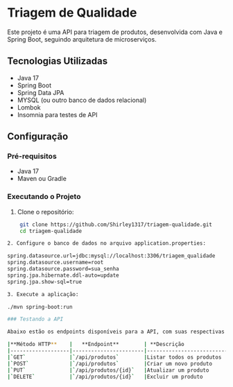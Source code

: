 # Triagem de Qualidade

Este projeto é uma API para triagem de produtos, desenvolvida com Java e Spring Boot, seguindo arquitetura de microserviços.

## Tecnologias Utilizadas
- Java 17
- Spring Boot
- Spring Data JPA
- MYSQL (ou outro banco de dados relacional)
- Lombok
- Insomnia para testes de API

## Configuração

### Pré-requisitos
- Java 17
- Maven ou Gradle

### Executando o Projeto

1. Clone o repositório:
``` bash
    git clone https://github.com/Shirley1317/triagem-qualidade.git
    cd triagem-qualidade

2. Configure o banco de dados no arquivo application.properties:

spring.datasource.url=jdbc:mysql://localhost:3306/triagem_qualidade
spring.datasource.username=root
spring.datasource.password=sua_senha
spring.jpa.hibernate.ddl-auto=update
spring.jpa.show-sql=true

3. Execute a aplicação:

./mvn spring-boot:run

### Testando a API

Abaixo estão os endpoints disponíveis para a API, com suas respectivas descrições:

|**Método HTTP**    |   **Endpoint**        | **Descrição               |
|-------------------|-----------------------|---------------------------|
|`GET`              |`/api/produtos`        |Listar todos os produtos   |
|`POST`             |`/api/produtos`        |Criar um novo produto      |
|`PUT`              |`/api/produtos/{id}`   |Atualizar um produto       |
|`DELETE`           |`/api/produtos/{id}`   |Excluir um produto         |

    